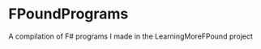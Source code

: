FPoundPrograms
==============

A compilation of F# programs I made in the LearningMoreFPound project
